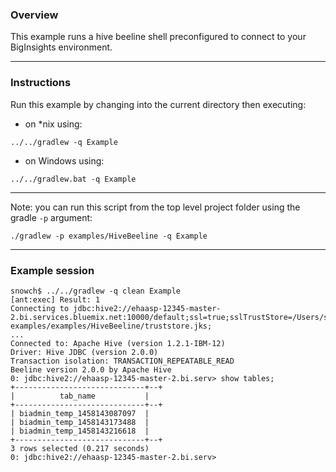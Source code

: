 ### Overview

This example runs a hive beeline shell preconfigured to connect to your BigInsights environment.

*********************************************************************

### Instructions

Run this example by changing into the current directory then executing:

- on *nix using:

```
../../gradlew -q Example
```

- on Windows using:

```
../../gradlew.bat -q Example
```

*********************************************************************

Note: you can run this script from the top level project folder using the gradle `-p` argument:

```
./gradlew -p examples/HiveBeeline -q Example
```

*********************************************************************

### Example session

```
snowch$ ../../gradlew -q clean Example
[ant:exec] Result: 1
Connecting to jdbc:hive2://ehaasp-12345-master-2.bi.services.bluemix.net:10000/default;ssl=true;sslTrustStore=/Users/snowch/Repos/biginsight-examples/examples/HiveBeeline/truststore.jks;
...
Connected to: Apache Hive (version 1.2.1-IBM-12)
Driver: Hive JDBC (version 2.0.0)
Transaction isolation: TRANSACTION_REPEATABLE_READ
Beeline version 2.0.0 by Apache Hive
0: jdbc:hive2://ehaasp-12345-master-2.bi.serv> show tables;
+-----------------------------+--+
|          tab_name           |
+-----------------------------+--+
| biadmin_temp_1458143087097  |
| biadmin_temp_1458143173488  |
| biadmin_temp_1458143216618  |
+-----------------------------+--+
3 rows selected (0.217 seconds)
0: jdbc:hive2://ehaasp-12345-master-2.bi.serv>
```

